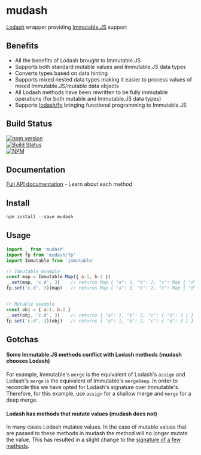 mudash
=============

[Lodash](https://lodash.com) wrapper providing [Immutable.JS](https://facebook.github.io/immutable-js/) support


## Benefits
- All the benefits of Lodash brought to Immutable.JS
- Supports both standard mutable values and Immutable.JS data types
- Converts types based on data hinting
- Supports mixed nested data types making it easier to process values of mixed Immutable.JS/mutable data objects
- All Lodash methods have been rewritten to be fully immutable operations (for both mutable and Immutable.JS data types)
- Supports [lodash/fp](https://github.com/lodash/lodash/wiki/FP-Guide) bringing functional programming to Immutable.JS


## Build Status

[![npm version](https://badge.fury.io/js/mudash.svg)](https://badge.fury.io/js/mudash)<br />
[![Build Status](https://travis-ci.org/brianneisler/mudash.svg)](https://travis-ci.org/brianneisler/mudash)<br />
[![NPM](https://nodei.co/npm/mudash.png?downloads=true&downloadRank=true&stars=true)](https://nodei.co/npm/mudash/)


## Documentation

[Full API documentation](docs/API.md) - Learn about each method


## Install

```js
npm install --save mudash
```

## Usage

```js
import _ from 'mudash'
import fp from 'mudash/fp'
import Immutable from 'immutable'

// Immutable example
const map = Immutable.Map({ a:1, b:2 })
_.set(map, 'c.d', 3)    // returns Map { "a": 1, "b": 2, "c": Map { "d": 3 } }
fp.set('c.d', 3)(map)   // returns Map { "a": 1, "b": 2, "c": Map { "d": 3 } }


// Mutable example
const obj = { a:1, b:2 }
_.set(obj, 'c.d', 3)    // returns { "a": 1, "b": 2, "c": { "d": 3 } }
fp.set('c.d', 3)(obj)   // returns { "a": 1, "b": 2, "c": { "d": 3 } }
```

## Gotchas

#### Some Immutable.JS methods conflict with Lodash methods (mudash chooses Lodash)
For example, Immutable's `merge` is the equivalent of Lodash's `assign` and Lodash's `merge` is the equivalent of Immutable's `mergeDeep`. In order to reconcile this we have opted for Lodash's signature over Immutable's. Therefore, for this example, use `assign` for a shallow merge and `merge` for a deep merge.

#### Lodash has methods that mutate values (mudash does not)
In many cases Lodash mutates values. In the case of mutable values that are passed to these methods in mudash the method will no longer mutate the value. This has resulted in a slight change to the [signature of a few methods](./docs/FAQ.md#what-functions-are-different-from-lodash).
